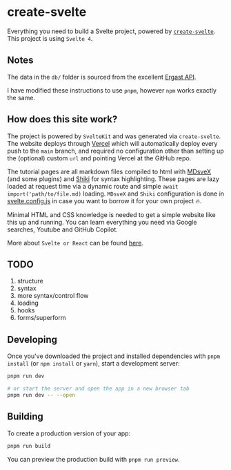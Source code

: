 # create-svelte

Everything you need to build a Svelte project, powered by [`create-svelte`](https://github.com/sveltejs/kit/tree/main/packages/create-svelte). This project is using `Svelte 4`.

## Notes

The data in the `db/` folder is sourced from the excellent [Ergast API](http://ergast.com/mrd/).

I have modified these instructions to use `pnpm`, however `npm` works exactly the same.

## How does this site work?

The project is powered by `SvelteKit` and was generated via `create-svelte`. The website deploys through [Vercel](https://vercel.com) which will automatically deploy every push to the `main` branch, and required no configuration other than setting up the (optional) custom `url` and pointing Vercel at the GitHub repo.

The tutorial pages are all markdown files compiled to html with [MDsveX](https://github.com/pngwn/MDsveX) (and some plugins) and [Shiki](https://shiki.matsu.io/) for syntax highlighting. These pages are lazy loaded at request time via a dynamic route and simple `await import('path/to/file.md)` loading. `MDsveX` and `Shiki` configuration is done in [svelte.config.js](./svelte.config.js) in case you want to borrow it for your own project 🔥.

Minimal HTML and CSS knowledge is needed to get a simple website like this up and running. You can learn everything you need via Google searches, Youtube and GitHub Copilot.

More about `Svelte or React` can be found [here]().

## TODO

1. structure
2. syntax
3. more syntax/control flow
4. loading
5. hooks
6. forms/superform

## Developing

Once you've downloaded the project and installed dependencies with `pnpm install` (or `npm install` or `yarn`), start a development server:

```bash
pnpm run dev

# or start the server and open the app in a new browser tab
pnpm run dev -- --open
```

## Building

To create a production version of your app:

```bash
pnpm run build
```

You can preview the production build with `pnpm run preview`.
